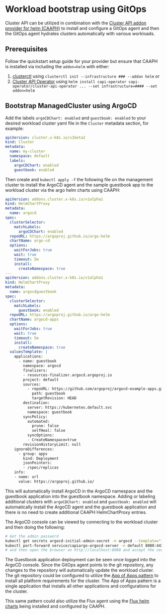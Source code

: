 # Workload bootstrap using GitOps

Cluster API can be utilized in combination with the [Cluster API addon provider for helm (CAAPH)](https://github.com/kubernetes-sigs/cluster-api-addon-provider-helm/blob/main/docs/quick-start.md) to install and configure a GitOps agent and then the GitOps agent hydrates clusters automatically with various workloads.

## Prerequisites

Follow the quickstart setup guide for your provider but ensure that CAAPH is installed via including the `addon=helm` with either:

1. [clusterctl](https://cluster-api.sigs.k8s.io/user/quick-start#initialize-the-management-cluster) using `clusterctl init --infrastructure ### --addon helm` or
1. [Cluster API Operator](https://cluster-api.sigs.k8s.io/user/quick-start-operator) using `helm install capi-operator capi-operator/cluster-api-operator ... --set infrastructure=#### --set addon=helm`

## Bootstrap ManagedCluster using ArgoCD

Add the labels `argoCDChart: enabled` and `guestbook: enabled` to your desired workload cluster yaml file in the `Cluster` metadata section, for example:

```yaml
apiVersion: cluster.x-k8s.io/v1beta2
kind: Cluster
metadata:
  name: my-cluster
  namespace: default
  labels:
    argoCDChart: enabled
    guestbook: enabled
```

Then create and `kubectl apply -f` the following file on the management cluster to install the ArgoCD agent and the sample guestbook app to the workload cluster via the argo helm charts using CAAPH:

```yaml
apiVersion: addons.cluster.x-k8s.io/v1alpha1
kind: HelmChartProxy
metadata:
  name: argocd
spec:
  clusterSelector:
    matchLabels:
      argoCDChart: enabled
  repoURL: https://argoproj.github.io/argo-helm
  chartName: argo-cd
  options:
    waitForJobs: true
    wait: true
    timeout: 5m
    install:
      createNamespace: true
---
apiVersion: addons.cluster.x-k8s.io/v1alpha1
kind: HelmChartProxy
metadata:
  name: argocdguestbook
spec:
  clusterSelector:
    matchLabels:
      guestbook: enabled
  repoURL: https://argoproj.github.io/argo-helm
  chartName: argocd-apps
  options:
    waitForJobs: true
    wait: true
    timeout: 5m
    install:
      createNamespace: true
  valuesTemplate: |
    applications:
      - name: guestbook
        namespace: argocd
        finalizers:
        - resources-finalizer.argocd.argoproj.io
        project: default
        sources:
          - repoURL: https://github.com/argoproj/argocd-example-apps.git
            path: guestbook
            targetRevision: HEAD
        destination:
          server: https://kubernetes.default.svc
          namespace: guestbook
        syncPolicy:
          automated:
            prune: false
            selfHeal: false
          syncOptions:
          - CreateNamespace=true
        revisionHistoryLimit: null
    ignoreDifferences:
      - group: apps
        kind: Deployment
        jsonPointers:
        - /spec/replicas
    info:
    - name: url
      value: https://argoproj.github.io/
```

This will automatically install ArgoCD in the ArgoCD namespace and the guestbook application into the guestbook namespace.  Adding or labeling additional clusters with `argoCDChart: enabled` and `guestbook: enabled` will automatically install the ArgoCD agent and the guestbook application and there is no need to create additional CAAPH HelmChartProxy entries.

The ArgoCD console can be viewed by connecting to the workload cluster and then doing the following:

```bash
# Get the admin password
kubectl get secrets argocd-initial-admin-secret -n argocd --template="{{index .data.password | base64decode}}"
kubectl port-forward service/capiargo-argocd-server -n default 8080:443
# and then open the browser on http://localhost:8080 and accept the certificate
```

The Guestbook application deployment can be seen once logged into the ArgoCD console. Since the GitOps agent points to the git repository, any changes to the repository will automatically update the workload cluster.  The git repository could be configured to utilize the [App of Apps pattern](https://argo-cd.readthedocs.io/en/stable/operator-manual/cluster-bootstrapping/#app-of-apps-pattern) to install all platform requirements for the cluster. The App of Apps pattern is a single application that installs all other applications and configurations for the cluster.

This same pattern could also utilize the Flux agent using the [Flux helm charts](https://github.com/fluxcd-community/helm-charts/) being installed and configured by CAAPH.
